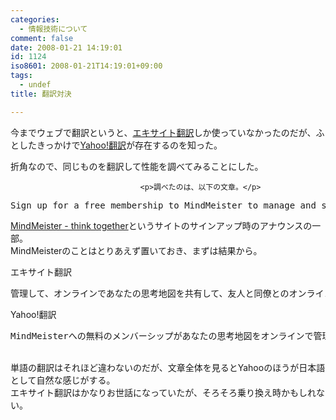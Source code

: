 ```yaml
---
categories:
  - 情報技術について
comment: false
date: 2008-01-21 14:19:01
id: 1124
iso8601: 2008-01-21T14:19:01+09:00
tags:
  - undef
title: 翻訳対決

---
```


<div class="entry-body">
                                 <p>今までウェブで翻訳というと、<a href="http://www.excite.co.jp/world/">エキサイト翻訳</a>しか使っていなかったのだが、ふとしたきっかけで<a href="http://honyaku.yahoo.co.jp/">Yahoo!翻訳</a>が存在するのを知った。</p>

<p>折角なので、同じものを翻訳して性能を調べてみることにした。<br /></p>
                              
                                 <p>調べたのは、以下の文章。</p>

<pre>Sign up for a free membership to MindMeister to manage and share your mind maps online and hold online real-time brainstorming sessions with friends and colleagues.</pre>

<p><a href="http://www.mindmeister.com/">MindMeister - think together</a>というサイトのサインアップ時のアナウンスの一部。<br />
MindMeisterのことはとりあえず置いておき、まずは結果から。</p>

<p>エキサイト翻訳</p>

<pre>管理して、オンラインであなたの思考地図を共有して、友人と同僚とのオンラインリアルタイムのブレーンストーミングセッションを開催するMindMeisterへの無料会員資格に申し込みをしてください。</pre>

<p>Yahoo!翻訳</p>

<pre>MindMeisterへの無料のメンバーシップがあなたの思考地図をオンラインで管理して、共有して、友人と同僚とオンラインリアルタイムブレーンストーミンングのセッションを開くために、登録してください。</pre>

<p><br />
単語の翻訳はそれほど違わないのだが、文章全体を見るとYahooのほうが日本語として自然な感じがする。<br />
エキサイト翻訳はかなりお世話になっていたが、そろそろ乗り換え時かもしれない。</p>
                              </div>
    	